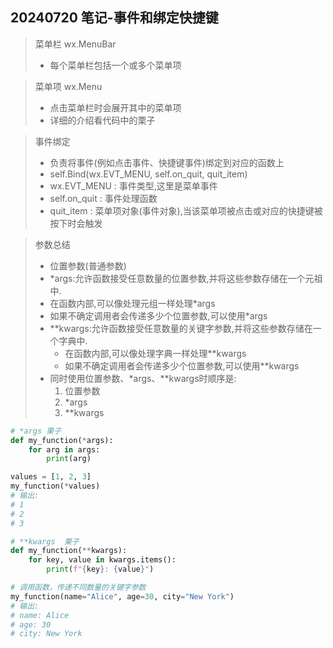 ## 20240720 笔记-事件和绑定快捷键

>菜单栏 wx.MenuBar
> - 每个菜单栏包括一个或多个菜单项

>菜单项 wx.Menu
> - 点击菜单栏时会展开其中的菜单项
> - 详细的介绍看代码中的栗子

>事件绑定
> - 负责将事件(例如点击事件、快捷键事件)绑定到对应的函数上
> - self.Bind(wx.EVT_MENU, self.on_quit, quit_item)
> - wx.EVT_MENU : 事件类型,这里是菜单事件
> - self.on_quit : 事件处理函数
> - quit_item : 菜单项对象(事件对象),当该菜单项被点击或对应的快捷键被按下时会触发

>参数总结
> - 位置参数(普通参数)
> - *args:允许函数接受任意数量的位置参数,并将这些参数存储在一个元祖中.
>  - 在函数内部,可以像处理元组一样处理*args
>  - 如果不确定调用者会传递多少个位置参数,可以使用*args
> - **kwargs:允许函数接受任意数量的关键字参数,并将这些参数存储在一个字典中.
>   - 在函数内部,可以像处理字典一样处理**kwargs
>   - 如果不确定调用者会传递多少个位置参数,可以使用**kwargs
> - 同时使用位置参数、*args、**kwargs时顺序是:
>   1. 位置参数 
>   2. *args
>   3. **kwargs

```python
# *args 栗子
def my_function(*args):
    for arg in args:
        print(arg)

values = [1, 2, 3]
my_function(*values)
# 输出:
# 1
# 2
# 3
```
```python
# **kwargs  栗子
def my_function(**kwargs):
    for key, value in kwargs.items():
        print(f"{key}: {value}")

# 调用函数，传递不同数量的关键字参数
my_function(name="Alice", age=30, city="New York")
# 输出:
# name: Alice
# age: 30
# city: New York
```